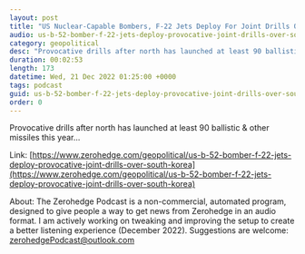 ```yaml
---
layout: post
title: "US Nuclear-Capable Bombers, F-22 Jets Deploy For Joint Drills Over South Korea"
audio: us-b-52-bomber-f-22-jets-deploy-provocative-joint-drills-over-south-korea-0
category: geopolitical
desc: "Provocative drills after north has launched at least 90 ballistic &amp; other missiles this year..."
duration: 00:02:53
length: 173
datetime: Wed, 21 Dec 2022 01:25:00 +0000
tags: podcast
guid: us-b-52-bomber-f-22-jets-deploy-provocative-joint-drills-over-south-korea-0
order: 0
---
```

Provocative drills after north has launched at least 90 ballistic &amp; other missiles this year...

Link: [https://www.zerohedge.com/geopolitical/us-b-52-bomber-f-22-jets-deploy-provocative-joint-drills-over-south-korea](https://www.zerohedge.com/geopolitical/us-b-52-bomber-f-22-jets-deploy-provocative-joint-drills-over-south-korea)

About: The Zerohedge Podcast is a non-commercial, automated program, designed to give people a way to get news from Zerohedge in an audio format.  I am actively working on tweaking and improving the setup to create a better listening experience (December 2022).  Suggestions are welcome: [zerohedgePodcast@outlook.com](mailto:zerohedgePodcast@outlook.com)